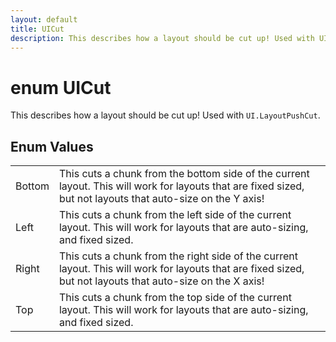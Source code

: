 ```yaml
---
layout: default
title: UICut
description: This describes how a layout should be cut up! Used with UI.LayoutPushCut.
---
```

# enum UICut

This describes how a layout should be cut up! Used with
`UI.LayoutPushCut`.

## Enum Values

|  |  |
|--|--|
|Bottom|This cuts a chunk from the bottom side of the current layout. This will work for layouts that are fixed sized, but not layouts that auto-size on the Y axis!|
|Left|This cuts a chunk from the left side of the current layout. This will work for layouts that are auto-sizing, and fixed sized.|
|Right|This cuts a chunk from the right side of the current layout. This will work for layouts that are fixed sized, but not layouts that auto-size on the X axis!|
|Top|This cuts a chunk from the top side of the current layout. This will work for layouts that are auto-sizing, and fixed sized.|
